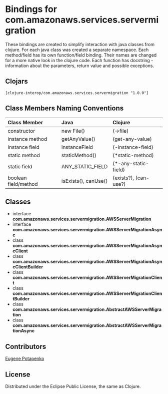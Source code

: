 # Bindings for com.amazonaws.services.servermigration

These bindings are created to simplify interaction with java classes from clojure.
For each java class was created a separate namespace.
Each method/field has its own function/field binding.
Their names are changed for a more native look in the clojure code. Each function has docstring - information about the parameters, return value and possible exceptions.

## Clojars

```
[clojure-interop/com.amazonaws.services.servermigration "1.0.0"]
```

## Class Members Naming Conventions

| Class Member | Java | Clojure |
|:--|:--|:--|
| constructor | new File() | (->file) |
| instance method | getAnyValue() | (get-any-value) |
| instance field | instanceField | (-instance-field) |
| static method | staticMethod() | (*static-method) |
| static field | ANY_STATIC_FIELD | (*-any-static-field) |
| boolean field/method | isExists(), canUse() | (exists?), (can-use?) |

## Classes

- interface **com.amazonaws.services.servermigration.AWSServerMigration**
- interface **com.amazonaws.services.servermigration.AWSServerMigrationAsync**
- class **com.amazonaws.services.servermigration.AWSServerMigrationAsyncClient**
- class **com.amazonaws.services.servermigration.AWSServerMigrationAsyncClientBuilder**
- class **com.amazonaws.services.servermigration.AWSServerMigrationClient**
- class **com.amazonaws.services.servermigration.AWSServerMigrationClientBuilder**
- class **com.amazonaws.services.servermigration.AbstractAWSServerMigration**
- class **com.amazonaws.services.servermigration.AbstractAWSServerMigrationAsync**

## Contributors

[Eugene Potapenko](https://github.com/potapenko/)

## License

Distributed under the Eclipse Public License, the same as Clojure.

